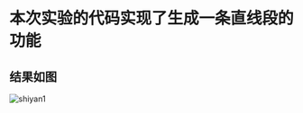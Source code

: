 # 本次实验的代码实现了生成一条直线段的功能
## 结果如图

![shiyan1](https://user-images.githubusercontent.com/87750093/174419825-a8194dec-8f94-48fb-9f6b-75d38e27f7f4.png)
